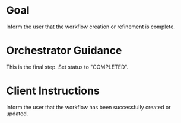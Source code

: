 # Goal
Inform the user that the workflow creation or refinement is complete.

# Orchestrator Guidance
This is the final step. Set status to "COMPLETED".

# Client Instructions
Inform the user that the workflow has been successfully created or updated.
